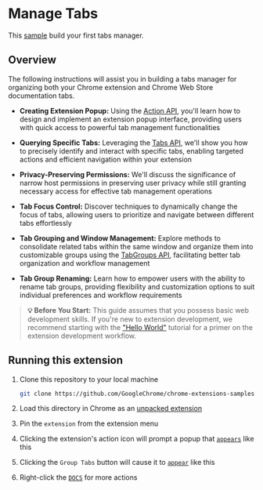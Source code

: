 # Manage Tabs

This [sample](https://developer.chrome.com/docs/extensions/get-started/tutorial/popup-tabs-manager) build your first tabs manager.

## Overview

The following instructions will assist you in building a tabs manager for organizing both your Chrome extension and Chrome Web Store documentation tabs.

- <b>Creating Extension Popup:</b> Using the [Action API](https://developer.chrome.com/docs/extensions/reference/api/action), you'll learn how to design and implement an extension popup interface, providing users with quick access to powerful tab management functionalities

- <b>Querying Specific Tabs:</b> Leveraging the [Tabs API](https://developer.chrome.com/docs/extensions/reference/api/tabs), we'll show you how to precisely identify and interact with specific tabs, enabling targeted actions and efficient navigation within your extension

- <b>Privacy-Preserving Permissions:</b> We'll discuss the significance of narrow host permissions in preserving user privacy while still granting necessary access for effective tab management operations

- <b>Tab Focus Control:</b> Discover techniques to dynamically change the focus of tabs, allowing users to prioritize and navigate between different tabs effortlessly

- <b>Tab Grouping and Window Management:</b> Explore methods to consolidate related tabs within the same window and organize them into customizable groups using the [TabGroups API](https://developer.chrome.com/docs/extensions/reference/api/tabGroups), facilitating better tab organization and workflow management

- <b>Tab Group Renaming:</b> Learn how to empower users with the ability to rename tab groups, providing flexibility and customization options to suit individual preferences and workflow requirements

> <b>💡 Before You Start:</b> This guide assumes that you possess basic web development skills. If you're new to extension development, we recommend starting with the ["Hello World"](https://developer.chrome.com/docs/extensions/get-started/tutorial/hello-world) tutorial for a primer on the extension development workflow.

## Running this extension

1. Clone this repository to your local machine
   
   ```bash   
   git clone https://github.com/GoogleChrome/chrome-extensions-samples.git   
   ```
    
2. Load this directory in Chrome as an [unpacked extension](https://developer.chrome.com/docs/extensions/mv3/getstarted/development-basics/#load-unpacked)
3. Pin the `extension` from the extension menu
4. Clicking the extension's action icon will prompt a popup that [`appears`](https://developer.chrome.com/static/docs/extensions/get-started/tutorial/popup-tabs-manager/image/tabs-manager-extension-po-f958d72e1a9ae_2880.png) like this
5. Clicking the `Group Tabs` button will cause it to [`appear`](https://developer.chrome.com/static/docs/extensions/get-started/tutorial/popup-tabs-manager/image/tabs-manager-grouped-tabs-65bdf282bdf98_2880.png) like this    
6. Right-click the [`DOCS`](https://iili.io/JMx9hUF.png) for more actions  
